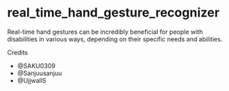 # real_time_hand_gesture_recognizer
Real-time hand gestures can be incredibly beneficial for people with disabilities in various ways, depending on their specific needs and abilities.



Credits
- @SAKU0309
- @Sanjuusanjuu
- @UjjwallS